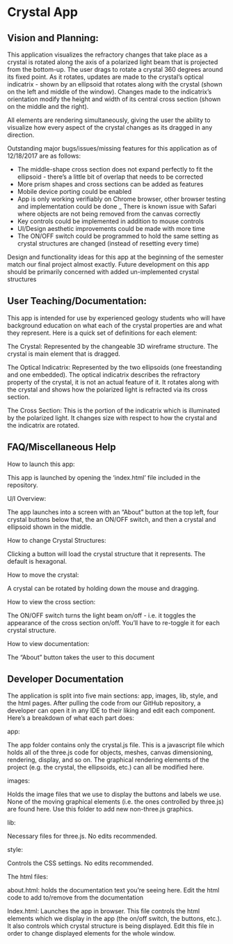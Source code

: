 # Crystal App 

## Vision and Planning:

This application visualizes the refractory changes that take place as a crystal is rotated along the axis of a polarized light beam that is projected from the bottom-up. The user drags to rotate a crystal 360 degrees around its fixed point. As it rotates, updates are made to the crystal’s optical indicatrix - shown by an ellipsoid that rotates along with the crystal (shown on the left and middle of the window). Changes made to the indicatrix’s orientation modify the height and width of its central cross section (shown on the middle and the right).



All elements are rendering simultaneously, giving the user the ability to visualize how every aspect of the crystal changes as its dragged in any direction.




Outstanding major bugs/issues/missing features for this application as of 12/18/2017 are as follows:

 

* The middle-shape cross section does not expand perfectly to fit the ellipsoid - there’s a little bit of overlap that needs to be corrected
* More prism shapes and cross sections can be added as features
* Mobile device porting could be enabled
* App is only working verifiably on Chrome browser, other browser testing and implementation could be done
_ There is known issue with Safari where objects are not being removed from the canvas correctly
* Key controls could be implemented in addition to mouse controls
* UI/Design aesthetic improvements could be made with more time
* The ON/OFF switch could be programmed to hold the same setting as crystal structures are changed (instead of resetting every time)



Design and functionality ideas for this app at the beginning of the semester match our final project almost exactly. Future development on this app should be primarily concerned with added un-implemented crystal structures




## User Teaching/Documentation:

This app is intended for use by experienced geology students who will have background education on what each of the crystal properties are and what they represent. Here is a quick set of definitions for each element:

 

The Crystal: Represented by the changeable 3D wireframe structure. The crystal is main element that is dragged.

 

The Optical Indicatrix: Represented by the two ellipsoids (one freestanding and one embedded). The optical indicatrix describes the refractory property of the crystal, it is not an actual feature of it. It rotates along with the crystal and shows how the polarized light is refracted via its cross section.

 

The Cross Section: This is the portion of the indicatrix which is illuminated by the polarized light. It changes size with respect to how the crystal and the indicatrix are rotated.

 

## FAQ/Miscellaneous Help

How to launch this app:

This app is launched by opening the ‘index.html’ file included in the repository.

 

U/I Overview:

The app launches into a screen with an “About” button at the top left, four crystal buttons below that, the an ON/OFF switch, and then a crystal and ellipsoid shown in the middle. 

 

How to change Crystal Structures:

Clicking a button will load the crystal structure that it represents. The default is hexagonal.

 

How to move the crystal:

A crystal can be rotated by holding down the mouse and dragging.

 

How to view the cross section:

The ON/OFF switch turns the light beam on/off - i.e. it toggles the appearance of the cross section on/off. You’ll have to re-toggle it for each crystal structure.

 

How to view documentation:

The “About” button takes the user to this document




## Developer Documentation

The application is split into five main sections: app, images, lib, style, and the html pages. After pulling the code from our GitHub repository, a developer can open it in any IDE to their liking and edit each component. Here’s a breakdown of what each part does:

 

app: 

The app folder contains only the crystal.js file. This is a javascript file which holds all of the three.js code for objects, meshes, canvas dimensioning, rendering, display, and so on. The graphical rendering elements of the project (e.g. the crystal, the ellipsoids, etc.) can all be modified here.

 

images: 

Holds the image files that we use to display the buttons and labels we use. None of the moving graphical elements (i.e. the ones controlled by three.js) are found here. Use this folder to add new non-three.js graphics.

 

lib: 

Necessary files for three.js. No edits recommended.

 

style:

Controls the CSS settings. No edits recommended.

 

The html files:

about.html: holds the documentation text you’re seeing here. Edit the html code to add to/remove from the documentation 

Index.html: Launches the app in browser. This file controls the html elements which we display in the app (the on/off switch, the buttons, etc.). It also controls which crystal structure is being displayed. Edit this file in order to change displayed elements for the whole window.
